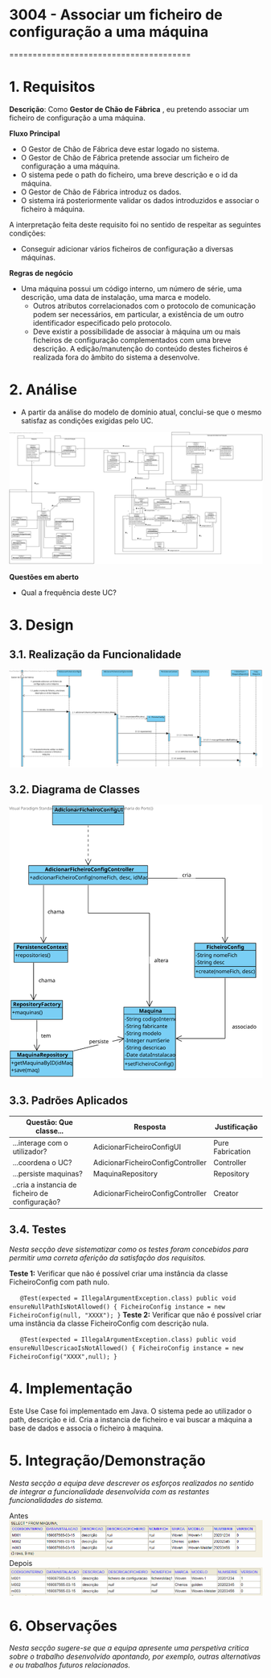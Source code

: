# 3004 - Associar um ficheiro de configuração a uma máquina
=======================================

# 1. Requisitos

**Descrição**: Como **Gestor de Chão de Fábrica** , eu pretendo associar um ficheiro de configuração a uma máquina.


**Fluxo Principal**
* O Gestor de Chão de Fábrica deve estar logado no sistema.
* O Gestor de Chão de Fábrica pretende associar um ficheiro de configuração a uma máquina.
* O sistema pede o path do ficheiro, uma breve descrição e o id da máquina.
* O Gestor de Chão de Fábrica introduz os dados.
* O sistema irá posteriormente validar os dados introduzidos e associar o ficheiro à máquina.

A interpretação feita deste requisito foi no sentido de respeitar as seguintes condições:

* Conseguir adicionar vários ficheiros de configuração a diversas máquinas.

**Regras de negócio**

* Uma máquina possui um código interno, um número de série, uma descrição, uma data de instalação, uma marca e modelo.
  - Outros atributos correlacionados com o protocolo de comunicação podem ser necessários, em particular, a existência de um outro identificador especificado pelo protocolo.
  - Deve existir a possibilidade de associar à máquina um ou mais ficheiros de configuração complementados com uma breve descrição. A edição/manutenção do conteúdo destes ficheiros é realizada fora do âmbito do sistema a desenvolve.

# 2. Análise

* A partir da análise do modelo de domínio atual, conclui-se que o mesmo satisfaz as condições exigidas pelo UC.

![Modelo_de_Dominio.svg](../Modelo_de_Dominio.svg)

**Questões em aberto**
* Qual a frequência deste UC?

# 3. Design

## 3.1. Realização da Funcionalidade

![SD_3004.svg](SD_3004.svg)

## 3.2. Diagrama de Classes

![CD_3004.svg](CD_3004.svg)

## 3.3. Padrões Aplicados


| **Questão: Que classe...**       | **Resposta**                       | **Justificação**                                         |
|----------------------------------|------------------------------------|----------------------------------------------------------|
| ...interage com o utilizador?    | AdicionarFicheiroConfigUI                  | Pure Fabrication                                         |
| ...coordena o UC?                | AdicionarFicheiroConfigController          | Controller                                               |
|...persiste maquinas?|MaquinaRepository|Repository|
|..cria a instancia de ficheiro de configuração?|AdicionarFicheiroConfigController|Creator|



## 3.4. Testes
*Nesta secção deve sistematizar como os testes foram concebidos para permitir uma correta aferição da satisfação dos requisitos.*

**Teste 1:** Verificar que não é possível criar uma instância da classe FicheiroConfig com path nulo.

`   @Test(expected = IllegalArgumentException.class)
      public void ensureNullPathIsNotAllowed() {
      FicheiroConfig instance = new FicheiroConfig(null, "XXXX");
   }`
**Teste 2:** Verificar que não é possível criar uma instância da classe FicheiroConfig com descrição nula.

`   @Test(expected = IllegalArgumentException.class)
         public void ensureNullDescricaoIsNotAllowed() {
         FicheiroConfig instance = new FicheiroConfig("XXXX",null);
    }`




# 4. Implementação

Este Use Case foi implementado em Java. O sistema pede ao utilizador o path, descrição e id. Cria a instancia de ficheiro e vai buscar a máquina a base de dados e associa o ficheiro à maquina.

# 5. Integração/Demonstração

*Nesta secção a equipa deve descrever os esforços realizados no sentido de integrar a funcionalidade desenvolvida com as restantes funcionalidades do sistema.*

Antes
![ficheiroconfigAntes.png](ficheiroconfigAntes.png)
Depois
![ficheiroconfigDepois.png](ficheiroconfigDepois.png)


# 6. Observações

*Nesta secção sugere-se que a equipa apresente uma perspetiva critica sobre o trabalho desenvolvido apontando, por exemplo, outras alternativas e ou trabalhos futuros relacionados.*
